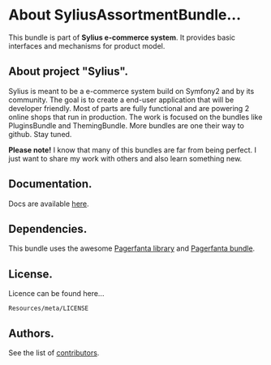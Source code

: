 About SyliusAssortmentBundle...
=================================

This bundle is part of **Sylius e-commerce system**.
It provides basic interfaces and mechanisms for product model.

About project "Sylius".
-----------------------

Sylius is meant to be a e-commerce system build on Symfony2 and by its community.
The goal is to create a end-user application that will be developer friendly.
Most of parts are fully functional and are powering 2 online shops that run in production.
The work is focused on the bundles like PluginsBundle and ThemingBundle.
More bundles are one their way to github. Stay tuned.

**Please note!** I know that many of this bundles are far from being perfect.
I just want to share my work with others and also learn something new.

Documentation.
--------------

Docs are available [here](https://github.com/Sylius/AssortmentBundle/blob/master/Resources/doc/index.md).

Dependencies.
-------------

This bundle uses the awesome [Pagerfanta library](https://github.com/whiteoctober/Pagerfanta) and [Pagerfanta bundle](https://github.com/whiteoctober/WhiteOctoberPagerfantaBundle).

License.
--------

Licence can be found here...

    Resources/meta/LICENSE

Authors.
--------

See the list of [contributors](https://github.com/Sylius/AssortmentBundle/contributors).
